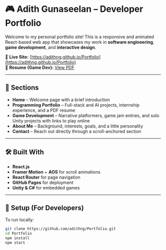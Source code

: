 # 🎮 Adith Gunaseelan – Developer Portfolio

Welcome to my personal portfolio site! This is a responsive and animated React-based web app that showcases my work in **software engineering**, **game development**, and **interactive design**.

🚀 **Live Site:** [https://adithng.github.io/Portfolio](https://adithng.github.io/Portfolio)  
📄 **Resume (Game Dev):** [View PDF](https://adithng.github.io/Portfolio/resume_game.pdf)

---

## 📁 Sections

- **Home** – Welcome page with a brief introduction
- **Programming Portfolio** – Full-stack and AI projects, internship experience, and a PDF resume
- **Game Development** – Narrative platformers, game jam entries, and solo Unity projects with links to play online
- **About Me** – Background, interests, goals, and a little personality
- **Contact** – Reach out directly through a scroll-anchored section

---

## 🛠️ Built With

- **React.js**
- **Framer Motion** + **AOS** for scroll animations
- **React Router** for page navigation
- **GitHub Pages** for deployment
- **Unity & C#** for embedded games

---

## 🔧 Setup (For Developers)

To run locally:

```bash
git clone https://github.com/adithng/Portfolio.git
cd Portfolio
npm install
npm start
```
